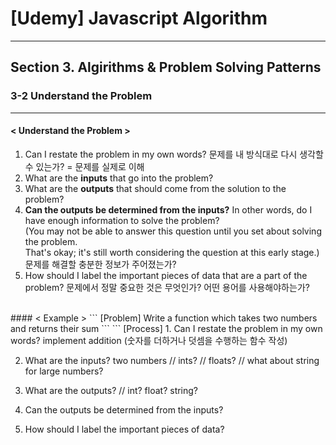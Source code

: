 # [Udemy] Javascript Algorithm

---

## Section 3. Algirithms & Problem Solving Patterns

### 3-2 Understand the Problem

---

#### < Understand the Problem >
1. Can I restate the problem in my own words?
    문제를 내 방식대로 다시 생각할 수 있는가? = 문제를 실제로 이해
2. What are the __inputs__ that go into the problem?
3. What are the __outputs__ that should come from the solution to the problem?
4. __Can the outputs be determined from the inputs?__
    In other words, do I have enough information to solve the problem? <br>(You may not be able to answer this question until you set about solving the problem.<br>That's okay; it's still worth considering the question at this early stage.)
    문제를 해결할 충분한 정보가 주어졌는가?
5. How should I label the important pieces of data that are a part of the problem?
    문제에서 정말 중요한 것은 무엇인가? 어떤 용어를 사용해야하는가?

<br>
#### < Example >
```
[Problem] Write a function which takes two numbers and returns their sum
```
```
[Process]
1. Can I restate the problem in my own words?
implement addition (숫자를 더하거나 덧셈을 수행하는 함수 작성)

2. What are the inputs?
two numbers 
// ints?
// floats?
// what about string for large numbers?

3. What are the outputs?
// int? float? string?

4. Can the outputs be determined from the inputs?

5. How should I label the important pieces of data?

```